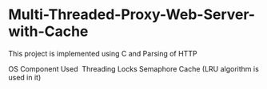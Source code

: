 # Multi-Threaded-Proxy-Web-Server-with-Cache

This project is implemented using C and Parsing of HTTP 

OS Component Used ​
Threading
Locks
Semaphore
Cache (LRU algorithm is used in it)
